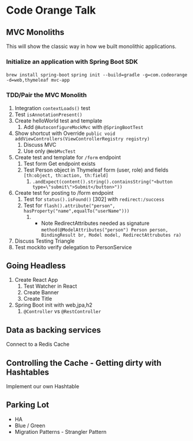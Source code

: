# Code Orange Talk

## MVC Monoliths
This will show the classic way in how we built monolithic applications.

### Initialize an application with Spring Boot SDK
`brew install spring-boot`
`spring init --build=gradle -g=com.codeorange -d=web,thymeleaf mvc-app`

### TDD/Pair the MVC Monolith
1. Integration `contextLoads()` test
1. Test `isAnnotationPresent()`
1. Create helloWorld test and template
    1. Add `@AutoconfigureMockMvc` with `@SpringBootTest`
1. Show shortcut with Override `public void addViewControllers(ViewControllerRegistry registry)`
    1. Discuss MVC
    1. Use only `@WebMvcTest`
1. Create test and template for `/form` endpoint
    1. Test form Get endpoint exists
    1. Test Person object in Thymeleaf form (user, role) and fields `[th:object, th:action, th:field]`
        1. `.andExpect(content().string().containsString("<button type=\"submit\">Submit</button>"))`
1. Create test for posting to /form endpoint
    1. Test for `status().isFound()` [302] with `redirect:/success`
    1. Test for `flash().attribute("person", hasProperty("name",equalTo("userName")))`
        1. * Note RedirectAttributes needed as signature `method(@ModelAttributes("person") Person person, BindingResult br, Model model, RedirectAttrubutes ra)`
1. Discuss Testing Triangle
1. Test mockito verify delegation to PersonService

## Going Headless
1. Create React App
    1. Test Watcher in React
    1. Create Banner
    1. Create Title
1. Spring Boot init with web,jpa,h2
    1. `@Controller` vs `@RestController`

## Data as backing services
Connect to a Redis Cache

## Controlling the Cache - Getting dirty with Hashtables
Implement our own Hashtable


## Parking Lot
* HA
* Blue / Green
* Migration Patterns - Strangler Pattern
